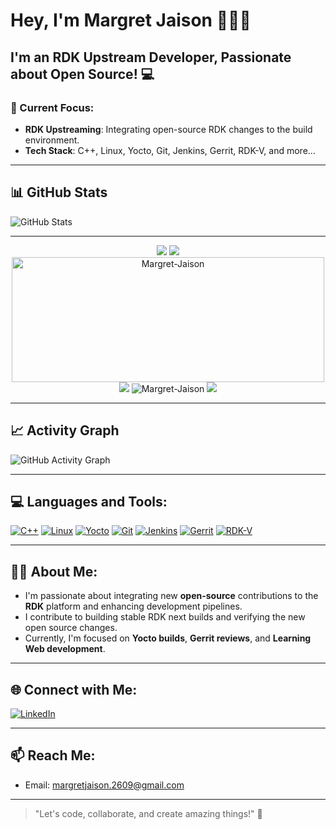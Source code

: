 # Hey, I'm Margret Jaison 🙋🏻‍♀️

## I'm an RDK Upstream Developer, Passionate about Open Source! 💻

### 🌱 Current Focus:
- **RDK Upstreaming**: Integrating open-source RDK changes to the build environment.
- **Tech Stack**: C++, Linux, Yocto, Git, Jenkins, Gerrit, RDK-V, and more...

---

## 📊 GitHub Stats


![GitHub Stats](https://github-readme-stats.vercel.app/api?username=Margret-Jaison&count_private=true&show_icons=true&theme=react)

---

<p align="center">
<img src="https://github-readme-streak-stats.herokuapp.com/?user=Margret-Jaison">
<img src="https://github-profile-summary-cards.vercel.app/api/cards/profile-details?username=Margret-Jaison&theme=vue">
<img src="https://github-readme-stats.vercel.app/api/top-langs?username=Margret-Jaison&show_icons=true&locale=en&layout=compact" alt="Margret-Jaison" width="500" height="200">

<img src="https://github-profile-trophy.vercel.app/?username=Margret-Jaison">
 
 
 <img src="https://komarev.com/ghpvc/?username=Margret-Jaison&label=Profile%20views&color=0e75b6&style=flat" alt="Margret-Jaison" /> 
 <img src="https://hits.seeyoufarm.com/api/count/incr/badge.svg?url=https%3A%2F%2Fgithub.com%2FMargret-Jaison1212%2Fhit-counter">
 </p>



---



## 📈 Activity Graph

![GitHub Activity Graph](https://github-readme-activity-graph.vercel.app/graph?username=Margret-jaison&bg_color=21232a&color=a8eeff&line=61dafb&point=f0fcff&area=true&hide_border=false)

---

## 💻 Languages and Tools:
[![C++](https://img.shields.io/badge/-C%2B%2B-black?style=flat&logo=cplusplus)](https://www.cprogramming.com)
[![Linux](https://img.shields.io/badge/Linux-black?style=flat&logo=linux)](https://www.kernel.org)
[![Yocto](https://img.shields.io/badge/Yocto-black?style=flat&logo=yocto)](https://www.yoctoproject.org)
[![Git](https://img.shields.io/badge/Git-black?style=flat&logo=git)](https://git-scm.com)
[![Jenkins](https://img.shields.io/badge/Jenkins-black?style=flat&logo=jenkins)](https://www.jenkins.io)
[![Gerrit](https://img.shields.io/badge/Gerrit-black?style=flat&logo=gerrit)](https://www.gerritcodereview.com)
[![RDK-V](https://img.shields.io/badge/RDK%2DV-black?style=flat&logo=rdk)](https://www.rdkcentral.com)

---

## 🧑‍💻 About Me:
- I'm passionate about integrating new **open-source** contributions to the **RDK** platform and enhancing development pipelines.
- I contribute to building stable RDK next builds and verifying the new open source changes.
- Currently, I'm focused on **Yocto builds**, **Gerrit reviews**, and **Learning Web development**.

---



## 🌐 Connect with Me:
[![LinkedIn](https://img.shields.io/badge/LinkedIn-blue?style=flat&logo=linkedin)](https://linkedin.com/in/margret-jaison)


---

## 📫 Reach Me:
- Email: [margretjaison.2609@gmail.com](mailto:your-email@example.com)

---

> "Let's code, collaborate, and create amazing things!" 🚀

